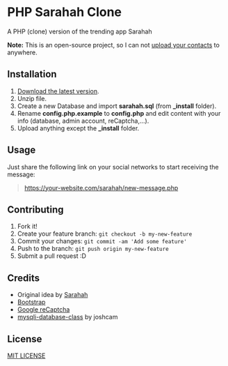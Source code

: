 # PHP Sarahah Clone

A PHP (clone) version of the trending app Sarahah

**Note:** This is an open-source project, so I can not [upload your contacts](https://thehackernews.com/2017/08/sarahah-privacy.html) to anywhere.

## Installation

1. [Download the latest version](https://github.com/J2TeaM/php-sarahah-clone/archive/master.zip).
2. Unzip file.
3. Create a new Database and import **sarahah.sql** (from **_install** folder).
4. Rename **config.php.example** to **config.php** and edit content with your info (database, admin account, reCaptcha,...).
5. Upload anything except the **_install** folder.

## Usage

Just share the following link on your social networks to start receiving the message:

> https://your-website.com/sarahah/new-message.php

## Contributing

1. Fork it!
2. Create your feature branch: `git checkout -b my-new-feature`
3. Commit your changes: `git commit -am 'Add some feature'`
4. Push to the branch: `git push origin my-new-feature`
5. Submit a pull request :D

## Credits

- Original idea by [Sarahah](https://www.sarahah.com/)
- [Bootstrap](http://getbootstrap.com/)
- [Google reCaptcha](https://www.google.com/recaptcha/)
- [mysqli-database-class](https://github.com/joshcam/PHP-MySQLi-Database-Class) by joshcam

## License

[MIT LICENSE](LICENSE)